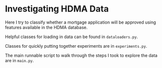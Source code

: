 # Investigating HDMA Data

Here I try to classify whether a mortgage application will be approved using features available in the HDMA database.

Helpful classes for loading in data can be found in `dataloaders.py`.

Classes for quickly putting together experiments are in `experiments.py`.

The main runnable script to walk through the steps I took to explore the data are in `main.py`.
